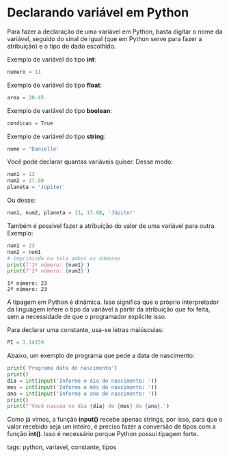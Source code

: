 # Declarando variável em Python

Para fazer a declaração de uma variável em Python, basta digitar o nome da variável, seguido do sinal de igual (que em Python serve para fazer a atribuição) e o tipo de dado escolhido.

Exemplo de variável do tipo **int**:
```py
numero = 11
```

Exemplo de variável do tipo **float**:
```py
area = 20.45
```

Exemplo de variável do tipo **boolean**:
```py
condicao = True
```

Exemplo de variável do tipo **string**:
```py
nome = 'Danielle'
```

Você pode declarar quantas variáveis quiser. Desse modo:
```py
num1 = 13
num2 = 17.98
planeta = 'Júpiter'
```
Ou desse:
```py
num1, num2, planeta = 13, 17.98, 'Júpiter'
```
Também é possível fazer a atribuição do valor de uma variável para outra. Exemplo:
```py
num1 = 23
num2 = num1
# imprimindo na tela ambos os números
print(f'1º número: {num1}')
print(f'2º número: {num2}')
```
```
1º número: 23
2º número: 23
```

A tipagem em Python é dinâmica. Isso significa que o próprio interpretador da linguagem infere o tipo da variável a partir da atribuição que foi feita, sem a necessidade de que o programador explicite isso.

Para declarar uma constante, usa-se letras maiúsculas:
```py
PI = 3.14159
```

Abaixo, um exemplo de programa que pede a data de nascimento:
```py
print('Programa data de nascimento')
print()
dia = int(input('Informe o dia do nascimento: '))
mes = int(input('Informe o mês do nascimento: '))
ano = int(input('Informe o ano do nascimento: '))
print()
print(f'Você nasceu no dia {dia} de {mes} de {ano}.')
```

Como já vimos, a função **input()** recebe apenas strings, por isso, para que o valor recebido seja um inteiro, é preciso fazer a conversão de tipos com a função **int()**. Isso é necessário porque Python possui tipagem forte.

tags: python, variavel, constante, tipos
